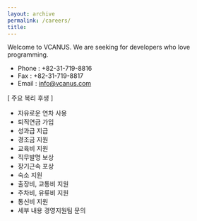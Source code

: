 ```yaml
---
layout: archive
permalink: /careers/
title: 
---
```


Welcome to VCANUS.
We are seeking for developers who love programming.

 - Phone : +82-31-719-8816
 - Fax : +82-31-719-8817
 - Email : info@vcanus.com


[ 주요 복리 후생 ]
- 자유로운 연차 사용
- 퇴직연금 가입
- 성과급 지급
- 경조금 지원
- 교육비 지원
- 직무발명 보상
- 장기근속 포상
- 숙소 지원
- 출장비, 교통비 지원
- 주차비, 유류비 지원
- 통신비 지원
- 세부 내용 경영지원팀 문의

